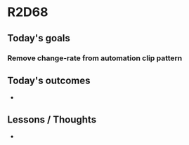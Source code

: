 # R2D68

## Today's goals

### Remove change-rate from automation clip pattern

## Today's outcomes
- 

## Lessons / Thoughts
- 